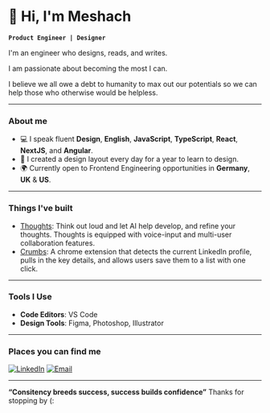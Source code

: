 # 👋 Hi, I'm Meshach

**`Product Engineer | Designer `**

I'm an engineer who designs, reads, and writes.

I am passionate about becoming the most I can. 

I believe we all owe a debt to humanity to max out our potentials
so we can help those who otherwise would be helpless.

---

### **About me**
- 💻 I speak fluent **Design**, **English**, **JavaScript**, **TypeScript**, **React**, **NextJS**, and **Angular**.
- 🎨 I created a design layout every day for a year to learn to design.
- 🌍 Currently open to Frontend Engineering opportunities in **Germany**, **UK** & **US**.

---

### **Things I've built**
- [Thoughts](https://github.com/Nsude/thoughts-app): Think out loud and let AI help develop, and refine your thoughts. Thoughts is equipped with voice-input and multi-user collaboration features.
- [Crumbs](https://github.com/Nsude/crumbs-chrome-extension): A chrome extension that detects the current LinkedIn profile, pulls in the key details, and allows users save them to a list with one click. 

---

###  **Tools I Use**
- **Code Editors**: VS Code
- **Design Tools**: Figma, Photoshop, Illustrator

---

### **Places you can find me**
[![LinkedIn](https://img.shields.io/badge/LinkedIn-MeshachNsude-blue?style=for-the-badge&logo=linkedin)](https://www.linkedin.com/in/meshachnsude/)
[![Email](https://img.shields.io/badge/Email-meshachnsd@gmail.com-red?style=for-the-badge)](mailto:meshachnsd@gmail.com)

---

**“Consitency breeds success, success builds confidence”**
Thanks for stopping by (:
